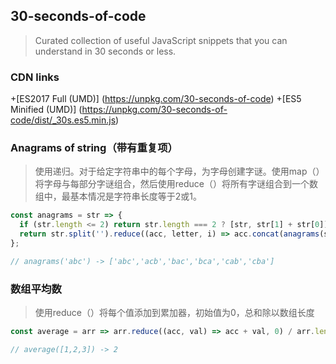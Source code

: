 ## 30-seconds-of-code
>Curated collection of useful JavaScript snippets that you can understand in 30 seconds or less.

### CDN links
+[ES2017 Full (UMD)] (https://unpkg.com/30-seconds-of-code)
+[ES5 Minified (UMD)] (https://unpkg.com/30-seconds-of-code/dist/_30s.es5.min.js)

### Anagrams of string（带有重复项）
> 使用递归。对于给定字符串中的每个字母，为字母创建字谜。使用map（）将字母与每部分字谜组合，然后使用reduce（）将所有字谜组合到一个数组中，最基本情况是字符串长度等于2或1。

```javascript
const anagrams = str => {
  if (str.length <= 2) return str.length === 2 ? [str, str[1] + str[0]] : [str];
  return str.split('').reduce((acc, letter, i) => acc.concat(anagrams(str.slice(0, i) + str.slice(i + 1)).map(val => letter + val)), []);
};

// anagrams('abc') -> ['abc','acb','bac','bca','cab','cba']
```

### 数组平均数
> 使用reduce（）将每个值添加到累加器，初始值为0，总和除以数组长度

```javascript
const average = arr => arr.reduce((acc, val) => acc + val, 0) / arr.length;

// average([1,2,3]) -> 2
```